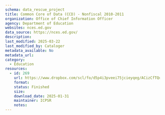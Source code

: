 ```yaml
---
schema: data_rescue_project 
title: Common Core of Data (CCD) - Nonfiscal 2010-2011
organization: Office of Chief Information Officer
agency: Department of Education
websites: nces.ed.gov
data_source: https://nces.ed.gov/
description: 
last_modified: 2025-03-22
last_modified_by: Cataloger
metadata_available: No
metadata_url: 
category:
  - Education
resources:
  - id: 269
    url: https://www.dropbox.com/scl/fo/d5p4i3pveei75jcieyqeg/ACizCfTQu-dEFu9cF1mVY3U?rlkey=det221bko2563b83104o0h0nl&dl=0
    format: 
    status: Finished
    size: 
    download_date: 2025-01-31
    maintainer: ICPSR
    notes: 
---
```

